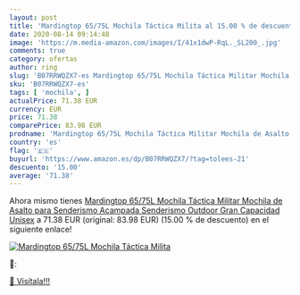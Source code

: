 ```yaml
---
layout: post
title: 'Mardingtop 65/75L Mochila Táctica Milita al 15.00 % de descuento'
date: 2020-08-14 09:14:48
image: 'https://m.media-amazon.com/images/I/41x1dwP-RqL._SL200_.jpg'
comments: true
category: ofertas
author: ring
slug: 'B07RRWQZX7-es Mardingtop 65/75L Mochila Táctica Militar Mochila de...'
sku: 'B07RRWQZX7-es'
tags: [ 'mochila', ]
actualPrice: 71.38 EUR
currency: EUR
price: 71.38
comparePrice: 83.98 EUR
prodname: 'Mardingtop 65/75L Mochila Táctica Militar Mochila de Asalto para Senderismo Acampada Senderismo Outdoor  Gran Capacidad  Unisex'
country: 'es'
flag: '🇪🇸'
buyurl: 'https://www.amazon.es/dp/B07RRWQZX7/?tag=tolees-21'
descuento: '15.00'
average: '71.38'
---
```


Ahora mismo tienes [Mardingtop 65/75L Mochila Táctica Militar Mochila de Asalto para Senderismo Acampada Senderismo Outdoor  Gran Capacidad  Unisex](https://www.amazon.es/dp/B07RRWQZX7/?tag=tolees-21) a 71.38 EUR (original: 83.98 EUR) (15.00 %  de descuento) en el siguiente enlace!

[![Mardingtop 65/75L Mochila Táctica Milita](https://m.media-amazon.com/images/I/41x1dwP-RqL._SL200_.jpg)](https://www.amazon.es/dp/B07RRWQZX7/?tag=tolees-21)

🔎:


[🛒 Visítala!!!](https://www.amazon.es/dp/B07RRWQZX7/?tag=tolees-21)

